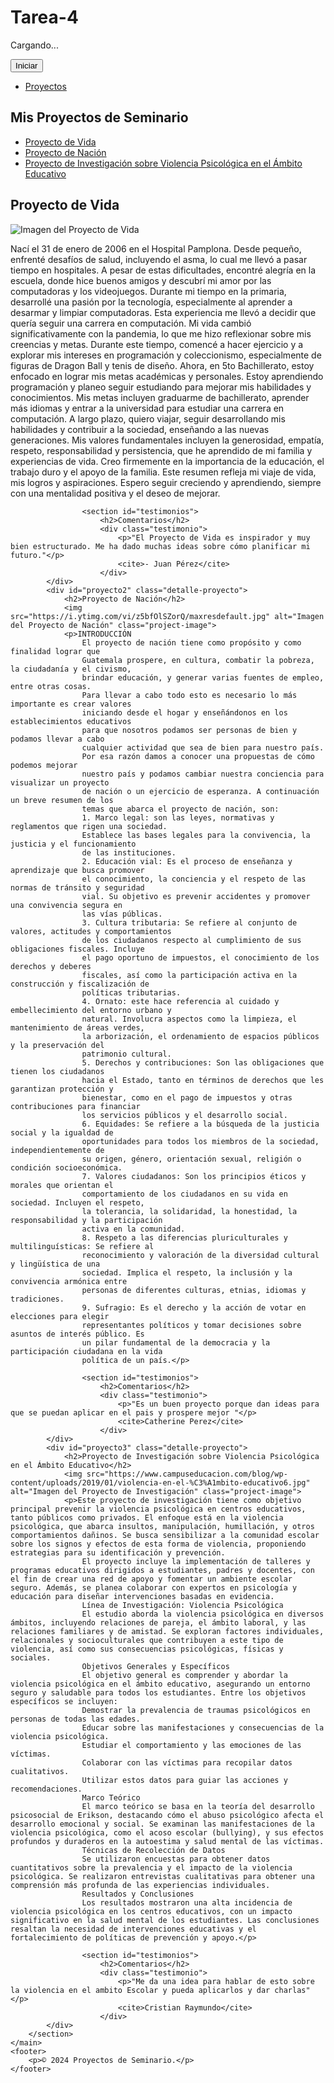# Tarea-4
<!DOCTYPE html>
<html lang="es">
<head>
    <meta charset="UTF-8">
    <meta name="viewport" content="width=device-width, initial-scale=1.0">
    <title>Proyectos de Seminario</title>
    <link rel="stylesheet" href="css/style.css">
    <script defer src="js/scripts.js"></script>
    <link href="https://fonts.googleapis.com/css2?family=Roboto:wght@400;700&display=swap" rel="stylesheet">
</head>
<body>
    <div id="loader" class="loader">
        <div class="loader-content">
            <div class="spinner"></div>
            <p>Cargando...</p>
            <button id="start-button">Iniciar</button>
        </div>
    </div>   
    <nav>
        <ul>
            <li><a href="#proyectos">Proyectos</a></li>
        </ul>
    </nav>
    <main>
        <section id="proyectos" class="proyectos">
            <h1>Mis Proyectos de Seminario</h1>
            <ul>
                <li><a href="#" data-target="proyecto1">Proyecto de Vida</a></li>
                <li><a href="#" data-target="proyecto2">Proyecto de Nación</a></li>
                <li><a href="#" data-target="proyecto3">Proyecto de Investigación sobre Violencia Psicológica en el Ámbito Educativo</a></li>
            </ul>
        </section>
        <section id="detalles-proyectos">
            <div id="proyecto1" class="detalle-proyecto">
                <h2>Proyecto de Vida</h2>
                <img src="https://encrypted-tbn0.gstatic.com/images?q=tbn:ANd9GcRmtL260VETPG5i6nKPiZFmXDNNegf_P8kDZw&s" alt="Imagen del Proyecto de Vida" class="project-image">
                <p>Nací el 31 de enero de 2006 en el Hospital Pamplona. Desde pequeño, enfrenté desafíos de salud, incluyendo el asma, lo cual me llevó a pasar tiempo en hospitales. A pesar de estas dificultades, encontré alegría en la escuela, donde hice buenos amigos y descubrí mi amor por las computadoras y los videojuegos.
                    Durante mi tiempo en la primaria, desarrollé una pasión por la tecnología, especialmente al aprender a desarmar y limpiar computadoras. Esta experiencia me llevó a decidir que quería seguir una carrera en computación.
                    Mi vida cambió significativamente con la pandemia, lo que me hizo reflexionar sobre mis creencias y metas. Durante este tiempo, comencé a hacer ejercicio y a explorar mis intereses en programación y coleccionismo, especialmente de figuras de Dragon Ball y tenis de diseño.
                    Ahora, en 5to Bachillerato, estoy enfocado en lograr mis metas académicas y personales. Estoy aprendiendo programación y planeo seguir estudiando para mejorar mis habilidades y conocimientos.
                    Mis metas incluyen graduarme de bachillerato, aprender más idiomas y entrar a la universidad para estudiar una carrera en computación. A largo plazo, quiero viajar, seguir desarrollando mis habilidades y contribuir a la sociedad, enseñando a las nuevas generaciones.
                    Mis valores fundamentales incluyen la generosidad, empatía, respeto, responsabilidad y persistencia, que he aprendido de mi familia y experiencias de vida. Creo firmemente en la importancia de la educación, el trabajo duro y el apoyo de la familia.
                    Este resumen refleja mi viaje de vida, mis logros y aspiraciones. Espero seguir creciendo y aprendiendo, siempre con una mentalidad positiva y el deseo de mejorar.</p>


                    
                    
                    <section id="testimonios">
                        <h2>Comentarios</h2>
                        <div class="testimonio">
                            <p>"El Proyecto de Vida es inspirador y muy bien estructurado. Me ha dado muchas ideas sobre cómo planificar mi futuro."</p>
                            <cite>- Juan Pérez</cite>
                        </div>
            </div>
            <div id="proyecto2" class="detalle-proyecto">
                <h2>Proyecto de Nación</h2>
                <img src="https://i.ytimg.com/vi/z5bfOlSZorQ/maxresdefault.jpg" alt="Imagen del Proyecto de Nación" class="project-image">
                <p>INTRODUCCIÓN
                    El proyecto de nación tiene como propósito y como finalidad lograr que
                    Guatemala prospere, en cultura, combatir la pobreza, la ciudadanía y el civismo,
                    brindar educación, y generar varias fuentes de empleo, entre otras cosas.
                    Para llevar a cabo todo esto es necesario lo más importante es crear valores
                    iniciando desde el hogar y enseñándonos en los establecimientos educativos
                    para que nosotros podamos ser personas de bien y podamos llevar a cabo
                    cualquier actividad que sea de bien para nuestro país.
                    Por esa razón damos a conocer una propuestas de cómo podemos mejorar
                    nuestro país y podamos cambiar nuestra conciencia para visualizar un proyecto
                    de nación o un ejercicio de esperanza. A continuación un breve resumen de los
                    temas que abarca el proyecto de nación, son:
                    1. Marco legal: son las leyes, normativas y reglamentos que rigen una sociedad.
                    Establece las bases legales para la convivencia, la justicia y el funcionamiento
                    de las instituciones.
                    2. Educación vial: Es el proceso de enseñanza y aprendizaje que busca promover
                    el conocimiento, la conciencia y el respeto de las normas de tránsito y seguridad
                    vial. Su objetivo es prevenir accidentes y promover una convivencia segura en
                    las vías públicas.
                    3. Cultura tributaria: Se refiere al conjunto de valores, actitudes y comportamientos
                    de los ciudadanos respecto al cumplimiento de sus obligaciones fiscales. Incluye
                    el pago oportuno de impuestos, el conocimiento de los derechos y deberes
                    fiscales, así como la participación activa en la construcción y fiscalización de
                    políticas tributarias.
                    4. Ornato: este hace referencia al cuidado y embellecimiento del entorno urbano y
                    natural. Involucra aspectos como la limpieza, el mantenimiento de áreas verdes,
                    la arborización, el ordenamiento de espacios públicos y la preservación del
                    patrimonio cultural.
                    5. Derechos y contribuciones: Son las obligaciones que tienen los ciudadanos
                    hacia el Estado, tanto en términos de derechos que les garantizan protección y
                    bienestar, como en el pago de impuestos y otras contribuciones para financiar
                    los servicios públicos y el desarrollo social.
                    6. Equidades: Se refiere a la búsqueda de la justicia social y la igualdad de
                    oportunidades para todos los miembros de la sociedad, independientemente de
                    su origen, género, orientación sexual, religión o condición socioeconómica.
                    7. Valores ciudadanos: Son los principios éticos y morales que orientan el
                    comportamiento de los ciudadanos en su vida en sociedad. Incluyen el respeto,
                    la tolerancia, la solidaridad, la honestidad, la responsabilidad y la participación
                    activa en la comunidad.
                    8. Respeto a las diferencias pluriculturales y multilinguísticas: Se refiere al
                    reconocimiento y valoración de la diversidad cultural y lingüística de una
                    sociedad. Implica el respeto, la inclusión y la convivencia armónica entre
                    personas de diferentes culturas, etnias, idiomas y tradiciones.
                    9. Sufragio: Es el derecho y la acción de votar en elecciones para elegir
                    representantes políticos y tomar decisiones sobre asuntos de interés público. Es
                    un pilar fundamental de la democracia y la participación ciudadana en la vida
                    política de un país.</p>

                    <section id="testimonios">
                        <h2>Comentarios</h2>
                        <div class="testimonio">
                            <p>"Es un buen proyecto porque dan ideas para que se puedan aplicar en el pais y prospere mejor "</p>
                            <cite>Catherine Perez</cite>
                        </div>
            </div>
            <div id="proyecto3" class="detalle-proyecto">
                <h2>Proyecto de Investigación sobre Violencia Psicológica en el Ámbito Educativo</h2>
                <img src="https://www.campuseducacion.com/blog/wp-content/uploads/2019/01/violencia-en-el-%C3%A1mbito-educativo6.jpg" alt="Imagen del Proyecto de Investigación" class="project-image">
                <p>Este proyecto de investigación tiene como objetivo principal prevenir la violencia psicológica en centros educativos, tanto públicos como privados. El enfoque está en la violencia psicológica, que abarca insultos, manipulación, humillación, y otros comportamientos dañinos. Se busca sensibilizar a la comunidad escolar sobre los signos y efectos de esta forma de violencia, proponiendo estrategias para su identificación y prevención.
                    El proyecto incluye la implementación de talleres y programas educativos dirigidos a estudiantes, padres y docentes, con el fin de crear una red de apoyo y fomentar un ambiente escolar seguro. Además, se planea colaborar con expertos en psicología y educación para diseñar intervenciones basadas en evidencia.
                    Línea de Investigación: Violencia Psicológica
                    El estudio aborda la violencia psicológica en diversos ámbitos, incluyendo relaciones de pareja, el ámbito laboral, y las relaciones familiares y de amistad. Se exploran factores individuales, relacionales y socioculturales que contribuyen a este tipo de violencia, así como sus consecuencias psicológicas, físicas y sociales.
                    Objetivos Generales y Específicos
                    El objetivo general es comprender y abordar la violencia psicológica en el ámbito educativo, asegurando un entorno seguro y saludable para todos los estudiantes. Entre los objetivos específicos se incluyen:
                    Demostrar la prevalencia de traumas psicológicos en personas de todas las edades.
                    Educar sobre las manifestaciones y consecuencias de la violencia psicológica.
                    Estudiar el comportamiento y las emociones de las víctimas.
                    Colaborar con las víctimas para recopilar datos cualitativos.
                    Utilizar estos datos para guiar las acciones y recomendaciones.
                    Marco Teórico
                    El marco teórico se basa en la teoría del desarrollo psicosocial de Erikson, destacando cómo el abuso psicológico afecta el desarrollo emocional y social. Se examinan las manifestaciones de la violencia psicológica, como el acoso escolar (bullying), y sus efectos profundos y duraderos en la autoestima y salud mental de las víctimas.
                    Técnicas de Recolección de Datos
                    Se utilizaron encuestas para obtener datos cuantitativos sobre la prevalencia y el impacto de la violencia psicológica. Se realizaron entrevistas cualitativas para obtener una comprensión más profunda de las experiencias individuales.
                    Resultados y Conclusiones
                    Los resultados mostraron una alta incidencia de violencia psicológica en los centros educativos, con un impacto significativo en la salud mental de los estudiantes. Las conclusiones resaltan la necesidad de intervenciones educativas y el fortalecimiento de políticas de prevención y apoyo.</p>

                    <section id="testimonios">
                        <h2>Comentarios</h2>
                        <div class="testimonio">
                            <p>"Me da una idea para hablar de esto sobre la violencia en el ambito Escolar y pueda aplicarlos y dar charlas"</p>
                            <cite>Cristian Raymundo</cite>
                        </div>
            </div>
        </section>
    </main>
    <footer>
        <p>© 2024 Proyectos de Seminario.</p>
    </footer>
</body>
</html>
